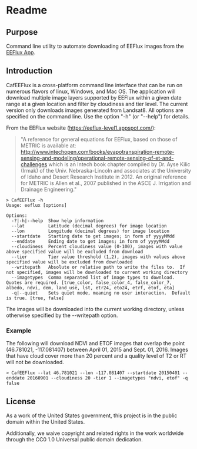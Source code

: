 # Readme

## Purpose

Command line utility to automate downloading of EEFlux images from the [EEFlux App](https://eeflux-level1.appspot.com/).

## Introduction

CafEEFlux is a cross-platform command line interface that can be run on numerous flavors of linux, Windows, and Mac OS.  The application will download multiple image layers supported by EEFlux within a given date range at a given location and filter by cloudiness and tier level.  The current version only downloads images generated from Landsat8.  All options are specified on the command line.  Use the option "-h" (or "--help") for details.

From the EEFlux website (https://eeflux-level1.appspot.com/):

> "A reference for general equations for EEFlux, based on those of METRIC is available at: http://www.intechopen.com/books/evapotranspiration-remote-sensing-and-modeling/operational-remote-sensing-of-et-and-challenges which is an Intech book chapter compiled by Dr. Ayse Kilic (Irmak) of the Univ. Nebraska-Lincoln and associates at the University of Idaho and Desert Research Institute in 2012. An original reference for METRIC is Allen et al., 2007 published in the ASCE J. Irrigation and Drainage Engineering."

```console
> CafEEFlux -h
Usage: eeflux [options]

Options:
  -?|-h|--help  Show help information
  --lat         Latitude (decimal degrees) for image location
  --lon         Longitude (decimal degrees) for image location
  --startdate   Starting date to get images; in form of yyyyMMdd
  --enddate     Ending date to get images; in form of yyyyMMdd
  --cloudiness  Percent cloudiness value (0-100), images with value above specified value will be excluded from download
  --tier        Tier value threshold (1,2), images with values above specified value will be excluded from downloaded
  --writepath   Absolute or relative path to write the files to.  If not specified, images will be downloaded to current working directory
  --imagetypes  Comma separated list of image types to download. Quotes are required. [true_color, false_color_4, false_color_7, albedo, ndvi, dem, land_use, lst, etr24, eto24, etrf, etof, eta]
  -q|--quiet    Sets quiet mode, meaning no user interaction.  Default is true. [true, false]
```

The images will be downloaded into the current working directory, unless otherwise specified by the --writepath option.

### Example

The following will download NDVI and ETOF images that overlap the point (46.781021, -117.081407) between April 01, 2015 and Sept. 01, 2016.  Images that have cloud cover more than 20 percent and a quality level of T2 or RT will not be downloaded.

```console
> CafEEFlux --lat 46.781021 --lon -117.081407 --startdate 20150401 --enddate 20160901 --cloudiness 20 -tier 1 --imagetypes "ndvi, etof" -q false
```

## License

As a work of the United States government, this project is in the public domain within the United States.

Additionally, we waive copyright and related rights in the work worldwide through the CC0 1.0 Universal public domain dedication.